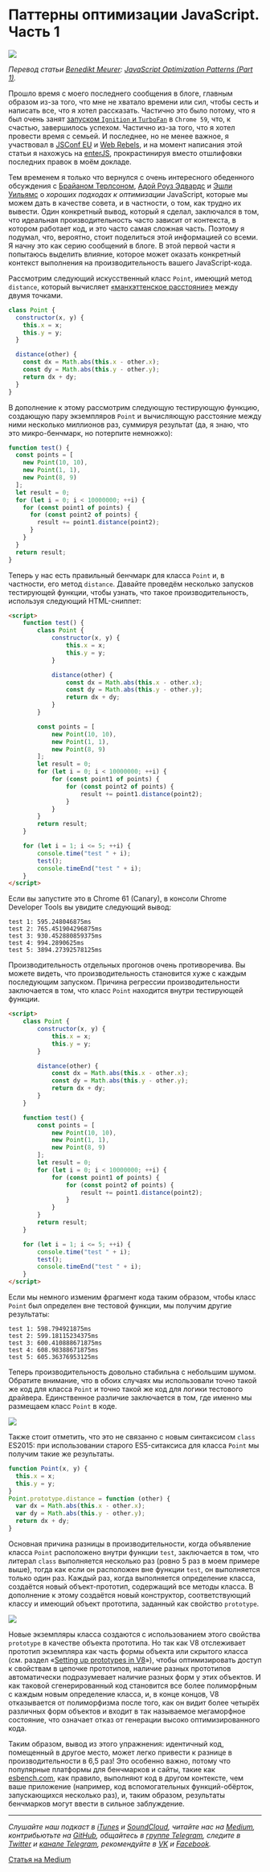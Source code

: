 # Паттерны оптимизации JavaScript. Часть 1
![](https://cdn-images-1.medium.com/max/2000/1*qSdEsX-Ba0LHDXSQ3PZ1rA.jpeg)

*Перевод статьи [Benedikt Meurer](http://benediktmeurer.de): [JavaScript Optimization Patterns (Part 1)](http://benediktmeurer.de/2017/06/20/javascript-optimization-patterns-part1/).*

Прошло время с моего последнего сообщения в блоге, главным образом из-за того, что мне не хватало времени или сил, чтобы сесть и написать все, что я хотел рассказать. Частично это было потому, что я был очень занят [запуском `Ignition` и `TurboFan`](https://v8project.blogspot.com/2017/05/launching-ignition-and-turbofan.html) в `Chrome 59`, что, к счастью, завершилось успехом. Частично из-за того, что я хотел провести время с семьей. И последнее, но не менее важное, я участвовал в [JSConf EU](https://2017.jsconf.eu/) и [Web Rebels](https://www.webrebels.org/), и на момент написания этой статьи я нахожусь на [enterJS](https://www.enterjs.de/), прокрастинируя вместо отшлифовки последних правок в моём докладе.

Тем временем я только что вернулся с очень интересного обеденного обсуждения с [Брайаном Терлсоном](https://twitter.com/bterlson), [Адой Роуз Эдвардс](https://twitter.com/Lady_Ada_King) и [Эшли Уильямс](https://twitter.com/ag_dubs) о *хороших подходах к оптимизации* JavaScript, которые мы можем дать в качестве совета, и в частности, о том, как трудно их вывести. Один конкретный вывод, который я сделал, заключался в том, что идеальная производительность часто зависит от контекста, в котором работает код, и это часто самая сложная часть. Поэтому я подумал, что, вероятно, стоит поделиться этой информацией со всеми. Я начну это как серию сообщений в блоге. В этой первой части я попытаюсь выделить влияние, которое может оказать конкретный контекст выполнения на производительность вашего JavaScript-кода.

Рассмотрим следующий искусственный класс `Point`, имеющий метод `distance`, который вычисляет [«манхэттенское расстояние»](https://ru.wikipedia.org/wiki/Расстояние_городских_кварталов) между двумя точками.

```javascript
class Point {
  constructor(x, y) {
    this.x = x;
    this.y = y;
  }

  distance(other) {
    const dx = Math.abs(this.x - other.x);
    const dy = Math.abs(this.y - other.y);
    return dx + dy;
  }
}
```

В дополнение к этому рассмотрим следующую тестирующую функцию, создающую пару экземпляров `Point` и вычисляющую расстояние между ними несколько миллионов раз, суммируя результат (да, я знаю, что это микро-бенчмарк, но потерпите немножко):

```javascript
function test() {
  const points = [
    new Point(10, 10),
    new Point(1, 1),
    new Point(8, 9)
  ];
  let result = 0;
  for (let i = 0; i < 10000000; ++i) {
    for (const point1 of points) {
      for (const point2 of points) {
        result += point1.distance(point2);
      }
    }
  }
  return result;
}
```

Теперь у нас есть правильный бенчмарк для класса `Point` и, в частности, его метод `distance`. Давайте проведём несколько запусков тестирующей функции, чтобы узнать, что такое производительность, используя следующий HTML-сниппет:

```html
<script>
    function test() {
        class Point {
            constructor(x, y) {
                this.x = x;
                this.y = y;
            }

            distance(other) {
                const dx = Math.abs(this.x - other.x);
                const dy = Math.abs(this.y - other.y);
                return dx + dy;
            }
        }

        const points = [
            new Point(10, 10),
            new Point(1, 1),
            new Point(8, 9)
        ];
        let result = 0;
        for (let i = 0; i < 10000000; ++i) {
            for (const point1 of points) {
                for (const point2 of points) {
                    result += point1.distance(point2);
                }
            }
        }
        return result;
    }

    for (let i = 1; i <= 5; ++i) {
        console.time("test " + i);
        test();
        console.timeEnd("test " + i);
    }
</script>
```

Если вы запустите это в Chrome 61 (Canary), в консоли Chrome Developer Tools вы увидите следующий вывод:

```
test 1: 595.248046875ms
test 2: 765.451904296875ms
test 3: 930.452880859375ms
test 4: 994.2890625ms
test 5: 3894.27392578125ms
```

Производительность отдельных прогонов очень противоречива. Вы можете видеть, что производительность становится хуже с каждым последующим запуском. Причина регрессии производительности заключается в том, что класс `Point` находится внутри тестирующей функции.

```html
<script>
    class Point {
        constructor(x, y) {
            this.x = x;
            this.y = y;
        }

        distance(other) {
            const dx = Math.abs(this.x - other.x);
            const dy = Math.abs(this.y - other.y);
            return dx + dy;
        }
    }

    function test() {
        const points = [
            new Point(10, 10),
            new Point(1, 1),
            new Point(8, 9)
        ];
        let result = 0;
        for (let i = 0; i < 10000000; ++i) {
            for (const point1 of points) {
                for (const point2 of points) {
                    result += point1.distance(point2);
                }
            }
        }
        return result;
    }

    for (let i = 1; i <= 5; ++i) {
        console.time("test " + i);
        test();
        console.timeEnd("test " + i);
    }
</script>
```

Если мы немного изменим фрагмент кода таким образом, чтобы класс `Point` был определен вне тестовой функции, мы получим другие результаты:

```
test 1: 598.794921875ms
test 2: 599.18115234375ms
test 3: 600.410888671875ms
test 4: 608.98388671875ms
test 5: 605.36376953125ms
```

Теперь производительность довольно стабильна с небольшим шумом. Обратите внимание, что в обоих случаях мы использовали точно такой же код для класса `Point` и точно такой же код для логики тестового драйвера. Единственное различие заключается в том, где именно мы размещаем класс `Point` в коде.

![](http://benediktmeurer.de/images/2017/class-20170620.png)

Также стоит отметить, что это не связанно с новым синтаксисом `class` ES2015: при использовании старого ES5-ситаксиса для класса `Point` мы получим такие же результаты.

```javascript
function Point(x, y) {
  this.x = x;
  this.y = y;
}
Point.prototype.distance = function (other) {
  var dx = Math.abs(this.x - other.x);
  var dy = Math.abs(this.y - other.y);
  return dx + dy;
}
```

Основная причина разницы в производительности, когда объявление класса `Point` расположено внутри функции `test`, заключается в том, что литерал `class` выполняется несколько раз (ровно 5 раз в моем примере выше), тогда как если он расположен вне функции `test`, он выполняется только один раз. Каждый раз, когда выполняется определение класса, создаётся новый объект-прототип, содержащий все методы класса. В дополнение к этому создаётся новый конструктор, соответствующий классу и имеющий объект прототипа, заданный как свойство `prototype`.

![](http://benediktmeurer.de/images/2017/devtools-20170620.png)

Новые экземпляры класса создаются с использованием этого свойства `prototype` в качестве объекта прототипа. Но так как V8 отслеживает прототип экземпляра как часть формы объекта или скрытого класса (см. раздел «[Setting up prototypes in V8](https://medium.com/@tverwaes/setting-up-prototypes-in-v8-ec9c9491dfe2)»), чтобы оптимизировать доступ к свойствам в цепочке прототипов, наличие разных прототипов автоматически подразумевает наличие разных форм у этих объектов. И как таковой сгенерированный код становится все более полиморфным с каждым новым определение класса, и, в конце концов, V8 отказывается от полиморфизма после того, как он видит более четырёх различных форм объектов и входит в так называемое мегаморфное состояние, что означает отказ от генерации высоко оптимизированного кода.

Таким образом, вывод из этого упражнения: идентичный код, помещенный в другое место, может легко привести к разнице в производительности в 6,5 раз! Это особенно важно, потому что популярные платформы для бенчмарков и сайты, такие как [esbench.com](https://esbench.com), как правило, выполняют код в другом контексте, чем ваше приложение (например, код вспомогательных функций-обёрток, запускающихся несколько раз), и, таким образом, результаты бенчмарков могут ввести в сильное заблуждение.

---

*Слушайте наш подкаст в [iTunes](https://itunes.apple.com/ru/podcast/девшахта/id1226773343) и [SoundCloud](https://soundcloud.com/devschacht), читайте нас на [Medium](https://medium.com/devschacht), контрибьютьте на [GitHub](https://github.com/devSchacht), общайтесь в [группе Telegram](https://t.me/devSchacht), следите в [Twitter](https://twitter.com/DevSchacht) и [канале Telegram](https://t.me/devSchachtChannel), рекомендуйте в [VK](https://vk.com/devschacht) и [Facebook](https://www.facebook.com/devSchacht).*

[Статья на Medium](https://medium.com/devschacht/javascript-optimization-patterns-part1-d5699fcd59a)
